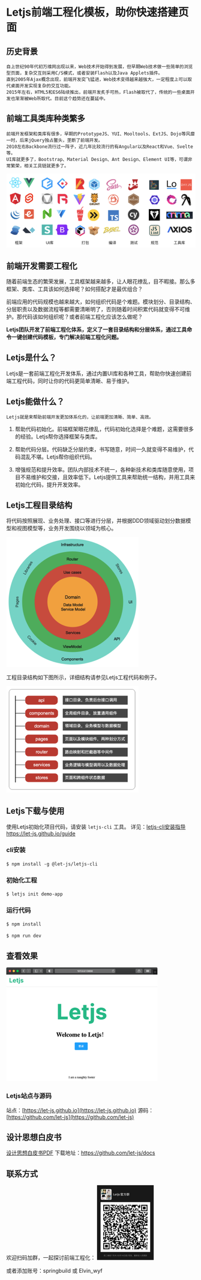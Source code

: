 # Letjs前端工程化模板，助你快速搭建页面

## 历史背景
    自上世纪90年代初万维网出现以来，Web技术开始得到发展，但早期Web技术做一些简单的浏览型页面，复杂交互则采用C/S模式，或者安装Flash以及Java Applets插件。
    直到2005年Ajax概念出现，前端开发突飞猛进，Web技术变得越来越强大，一定程度上可以取代桌面开发实现复杂的交互功能。
    2015年左右，HTML5和ES6陆续推出，前端开发炙手可热，Flash被取代了，传统的一些桌面开发也渐渐被Web所取代。目前这个趋势还在蔓延中。

## 前端工具类库种类繁多
    前端开发框架和类库有很多，早期的PrototypeJS、YUI、Mooltools、ExtJS、Dojo等风靡一时，后来jQuery独占鳌头，垄断了前端开发。
    2010左右Backbone流行过一阵子，近几年比较流行的有Angular以及React和Vue、Svelte等。
    UI库就更多了，Bootstrap、Material Design、Ant Design、Element UI等，可谓非常繁荣，相关工具链就更多了。

  <img src="./img/tool-chain.png">

## 前端开发需要工程化

  随着前端生态的繁荣发展，工具框架越来越多，让人眼花缭乱，目不暇接。那么多框架、类库、工具该如何选择呢？如何搭配才是最优组合？

  前端应用的代码规模也越来越大，如何组织代码是个难题。模块划分、目录结构、分层职责以及数据流程等都需要清晰明了，否则随着时间积累代码就变得不可维护。那代码该如何组织呢？或者前端工程化应该怎么做呢？

  **Letjs团队开发了前端工程化体系，定义了一套目录结构和分层体系，通过工具命令一键创建代码模板，专门解决前端工程化问题。**

## Letjs是什么？
  Letjs是一套前端工程化开发体系，通过内置UI库和各种工具，帮助你快速创建前端工程代码，同时让你的代码更简单清晰、易于维护。

## Letjs能做什么？

    Letjs就是来帮助前端开发更加体系化的，让前端更加清晰、简单、高效。

  1. 帮助代码初始化。前端框架眼花缭乱，代码初始化选择是个难题，这需要很多的经验。Letjs帮你选择框架与类库。

  2. 帮助代码分层。代码缺乏分层约束，书写随意，时间一久就变得不易维护，代码混乱不堪。Letjs帮你组织代码。

  3. 增强规范和提升效率。团队内部技术不统一，各种新技术和类库随意使用，项目不易维护和交接，且效率低下。Letjs提供工具来帮助统一结构，并用工具来初始化代码，提升开发效率。

## Letjs工程目录结构
  将代码按照展现、业务处理、接口等进行分层，并根据DDD领域驱动划分数据模型和视图模型等，业务开发围绕以领域为核心。

  <img src="./img/structure-ddd.png" style="width:70%">

  工程目录结构如下图所示，详细结构请参见Letjs工程代码和例子。

  <img src="./img/directory-structure.png" style="width:70%">

## Letjs下载与使用
  使用Letjs初始化项目代码，请安装 `letjs-cli` 工具。  详见：[letjs-cli安装指导](https://let-js.github.io/guide/#%E5%AE%89%E8%A3%85-letjs-cli) https://let-js.github.io/guide
  
  ### cli安装
  `$ npm install -g @let-js/letjs-cli`

  ### 初始化工程
  `$ letjs init demo-app`

  ### 运行代码
  `$ npm install`
  
  `$ npm run dev`

  ## 查看效果
  <img src="./img/letjs-welcome.png" style="width:80%">

###  Letjs站点与源码
站点：[https://let-js.github.io](https://let-js.github.io)
源码：[https://github.com/let-js](https://github.com/let-js)

## 设计思想白皮书
[设计思想白皮书PDF](https://github.com/let-js/docs/blob/main/letjs-whitepaper.pdf) 
下载地址：https://github.com/let-js/docs

## 联系方式
欢迎扫码加群，一起探讨前端工程化：
<img src="./img/qr.jpg" style="width:30%">

或者添加账号：springbuild 或 Elvin_wyf